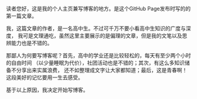 读者您好，这是我的个人主页兼写博客的地方。是这个GitHub Page发布时写的的第一篇文章。

我，这篇文章的作者，是一名高中生。不过可千万不要小看高中生知识的广度与深度，
我可是文理通吃，虽然这里主要展示的是偏理的文章，但是我的文笔以及思辨能力也是不错的。

那鄙人为何要写博客呢？首先，高中的学业还是比较轻松的，每天有至少两个小时的自由时间
（以少量睡眠为代价），社团活动也是不错的；其次，有这么多知识储备不分享出来实属浪费，
还不如整理成文字让大家都知道；最后，这是青春啊！这段美好的记忆要用一生去感受。

<div style="display: none">
    在这里说出来不太合适，但是仍然有其他原因促使我开始写文章：恋いです。
</div>

基于以上原因，我决定开始写博客。